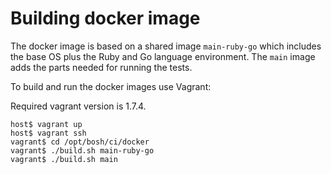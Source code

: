 # Building docker image

The docker image is based on a shared image `main-ruby-go` which includes the base OS plus the Ruby and Go language
environment. The `main` image adds the parts needed for running the tests.

To build and run the docker images use Vagrant:

Required vagrant version is 1.7.4.

```
host$ vagrant up
host$ vagrant ssh
vagrant$ cd /opt/bosh/ci/docker
vagrant$ ./build.sh main-ruby-go
vagrant$ ./build.sh main
```
